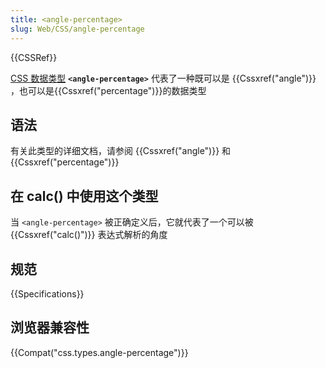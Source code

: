 ```yaml
---
title: <angle-percentage>
slug: Web/CSS/angle-percentage
---
```

{{CSSRef}}

[CSS 数据类型](/zh-CN/docs/Web/CSS) **`<angle-percentage>`** 代表了一种既可以是 {{Cssxref("angle")}} ，也可以是{{Cssxref("percentage")}}的数据类型

## 语法

有关此类型的详细文档，请参阅 {{Cssxref("angle")}} 和 {{Cssxref("percentage")}}

## 在 calc() 中使用这个类型

当 `<angle-percentage>` 被正确定义后，它就代表了一个可以被 {{Cssxref("calc()")}} 表达式解析的角度

## 规范

{{Specifications}}

## 浏览器兼容性

{{Compat("css.types.angle-percentage")}}
